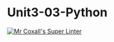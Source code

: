 # Unit3-03-Python
[![Mr Coxall's Super Linter](https://github.com/ICS3U-C-Programming-Remy-S/Unit3-03-Python/workflows/Mr%20Coxall's%20Super%20Linter/badge.svg)](https://github.com/ICS3U-C-Programming-Remy-S/Unit3-03-Python/actions/)
